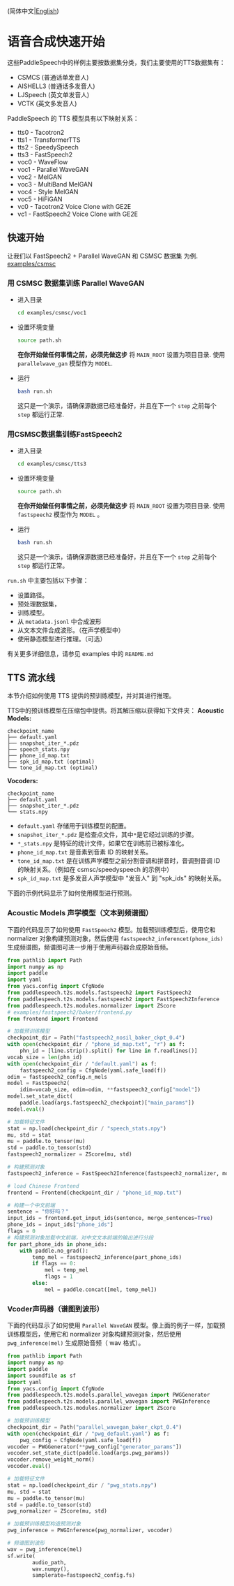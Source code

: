 (简体中文|[English](./quick_start.md))
# 语音合成快速开始
这些PaddleSpeech中的样例主要按数据集分类，我们主要使用的TTS数据集有：

* CSMCS (普通话单发音人)
* AISHELL3 (普通话多发音人)
* LJSpeech (英文单发音人)
* VCTK (英文多发音人)

PaddleSpeech 的 TTS 模型具有以下映射关系：

* tts0 - Tacotron2
* tts1 - TransformerTTS
* tts2 - SpeedySpeech
* tts3 - FastSpeech2
* voc0 - WaveFlow
* voc1 - Parallel WaveGAN
* voc2 - MelGAN
* voc3 - MultiBand MelGAN
* voc4 - Style MelGAN
* voc5 - HiFiGAN
* vc0 - Tacotron2 Voice Clone with GE2E
* vc1 - FastSpeech2 Voice Clone with GE2E

## 快速开始

让我们以 FastSpeech2 + Parallel WaveGAN 和 CSMSC 数据集 为例. [examples/csmsc](https://github.com/PaddlePaddle/PaddleSpeech/tree/develop/examples/csmsc)

### 用 CSMSC 数据集训练 Parallel WaveGAN

- 进入目录
    ```bash
    cd examples/csmsc/voc1
    ```
- 设置环境变量
    ```bash
    source path.sh
    ```
    **在你开始做任何事情之前，必须先做这步**
    将 `MAIN_ROOT` 设置为项目目录. 使用 `parallelwave_gan` 模型作为 `MODEL`.

- 运行
    ```bash
    bash run.sh
    ```
    这只是一个演示，请确保源数据已经准备好，并且在下一个 `step` 之前每个 `step` 都运行正常.
### 用CSMSC数据集训练FastSpeech2

- 进入目录
    ```bash
    cd examples/csmsc/tts3
    ```
    
- 设置环境变量
    ```bash
    source path.sh
    ```
    **在你开始做任何事情之前，必须先做这步**
    将 `MAIN_ROOT` 设置为项目目录. 使用 `fastspeech2` 模型作为 `MODEL` 。
    
- 运行
    ```bash
    bash run.sh
    ```
    这只是一个演示，请确保源数据已经准备好，并且在下一个 `step` 之前每个 `step` 都运行正常。

`run.sh` 中主要包括以下步骤：

- 设置路径。
- 预处理数据集，
- 训练模型。
- 从 `metadata.jsonl` 中合成波形
- 从文本文件合成波形。（在声学模型中）
- 使用静态模型进行推理。（可选）

有关更多详细信息，请参见 examples 中的 `README.md`

## TTS 流水线
本节介绍如何使用 TTS 提供的预训练模型，并对其进行推理。

TTS中的预训练模型在压缩包中提供。将其解压缩以获得如下文件夹：
**Acoustic Models:**

```text
checkpoint_name
├── default.yaml
├── snapshot_iter_*.pdz
├── speech_stats.npy
├── phone_id_map.txt
├── spk_id_map.txt (optimal)
└── tone_id_map.txt (optimal)
```
**Vocoders:**
```text
checkpoint_name
├── default.yaml  
├── snapshot_iter_*.pdz
└── stats.npy  
```
- `default.yaml` 存储用于训练模型的配置。
- `snapshot_iter_*.pdz` 是检查点文件，其中`*`是它经过训练的步骤。
- `*_stats.npy` 是特征的统计文件，如果它在训练前已被标准化。
- `phone_id_map.txt` 是音素到音素 ID 的映射关系。
- `tone_id_map.txt` 是在训练声学模型之前分割音调和拼音时，音调到音调 ID 的映射关系。（例如在 csmsc/speedyspeech 的示例中）
- `spk_id_map.txt` 是多发音人声学模型中 "发音人" 到 "spk_ids" 的映射关系。

下面的示例代码显示了如何使用模型进行预测。
### Acoustic Models 声学模型（文本到频谱图）
下面的代码显示了如何使用 `FastSpeech2` 模型。加载预训练模型后，使用它和 normalizer 对象构建预测对象，然后使用 `fastspeech2_inferencet(phone_ids)` 生成频谱图，频谱图可进一步用于使用声码器合成原始音频。

```python
from pathlib import Path
import numpy as np
import paddle
import yaml
from yacs.config import CfgNode
from paddlespeech.t2s.models.fastspeech2 import FastSpeech2
from paddlespeech.t2s.models.fastspeech2 import FastSpeech2Inference
from paddlespeech.t2s.modules.normalizer import ZScore
# examples/fastspeech2/baker/frontend.py
from frontend import Frontend

# 加载预训练模型
checkpoint_dir = Path("fastspeech2_nosil_baker_ckpt_0.4")
with open(checkpoint_dir / "phone_id_map.txt", "r") as f:
    phn_id = [line.strip().split() for line in f.readlines()]
vocab_size = len(phn_id)
with open(checkpoint_dir / "default.yaml") as f:
    fastspeech2_config = CfgNode(yaml.safe_load(f))
odim = fastspeech2_config.n_mels
model = FastSpeech2(
    idim=vocab_size, odim=odim, **fastspeech2_config["model"])
model.set_state_dict(
    paddle.load(args.fastspeech2_checkpoint)["main_params"])
model.eval()

# 加载特征文件
stat = np.load(checkpoint_dir / "speech_stats.npy")
mu, std = stat
mu = paddle.to_tensor(mu)
std = paddle.to_tensor(std)
fastspeech2_normalizer = ZScore(mu, std)

# 构建预测对象
fastspeech2_inference = FastSpeech2Inference(fastspeech2_normalizer, model)

# load Chinese Frontend
frontend = Frontend(checkpoint_dir / "phone_id_map.txt")

# 构建一个中文前端
sentence = "你好吗？"
input_ids = frontend.get_input_ids(sentence, merge_sentences=True)
phone_ids = input_ids["phone_ids"]
flags = 0
# 构建预测对象加载中文前端，对中文文本前端的输出进行分段
for part_phone_ids in phone_ids:
    with paddle.no_grad():
        temp_mel = fastspeech2_inference(part_phone_ids)
        if flags == 0:
            mel = temp_mel
            flags = 1
        else:
            mel = paddle.concat([mel, temp_mel])
```

### Vcoder声码器（谱图到波形）
下面的代码显示了如何使用 `Parallel WaveGAN` 模型。像上面的例子一样，加载预训练模型后，使用它和 normalizer 对象构建预测对象，然后使用 `pwg_inference(mel)` 生成原始音频（ wav 格式）。

```python
from pathlib import Path
import numpy as np
import paddle
import soundfile as sf
import yaml
from yacs.config import CfgNode
from paddlespeech.t2s.models.parallel_wavegan import PWGGenerator
from paddlespeech.t2s.models.parallel_wavegan import PWGInference
from paddlespeech.t2s.modules.normalizer import ZScore

# 加载预训练模型
checkpoint_dir = Path("parallel_wavegan_baker_ckpt_0.4")
with open(checkpoint_dir / "pwg_default.yaml") as f:
    pwg_config = CfgNode(yaml.safe_load(f))
vocoder = PWGGenerator(**pwg_config["generator_params"])
vocoder.set_state_dict(paddle.load(args.pwg_params))
vocoder.remove_weight_norm()
vocoder.eval()

# 加载特征文件
stat = np.load(checkpoint_dir / "pwg_stats.npy")
mu, std = stat
mu = paddle.to_tensor(mu)
std = paddle.to_tensor(std)
pwg_normalizer = ZScore(mu, std)

# 加载预训练模型构造预测对象
pwg_inference = PWGInference(pwg_normalizer, vocoder)

# 频谱图到波形
wav = pwg_inference(mel)
sf.write(
        audio_path,
        wav.numpy(),
        samplerate=fastspeech2_config.fs)
```
